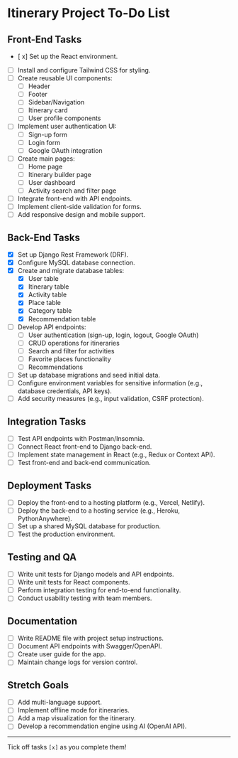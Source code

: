 # Itinerary Project To-Do List

## Front-End Tasks

- [ x] Set up the React environment.
- [ ] Install and configure Tailwind CSS for styling.
- [ ] Create reusable UI components:
  - [ ] Header
  - [ ] Footer
  - [ ] Sidebar/Navigation
  - [ ] Itinerary card
  - [ ] User profile components
- [ ] Implement user authentication UI:
  - [ ] Sign-up form
  - [ ] Login form
  - [ ] Google OAuth integration
- [ ] Create main pages:
  - [ ] Home page
  - [ ] Itinerary builder page
  - [ ] User dashboard
  - [ ] Activity search and filter page
- [ ] Integrate front-end with API endpoints.
- [ ] Implement client-side validation for forms.
- [ ] Add responsive design and mobile support.

## Back-End Tasks

- [x] Set up Django Rest Framework (DRF).
- [x] Configure MySQL database connection.
- [x] Create and migrate database tables:
  - [x] User table
  - [x] Itinerary table
  - [x] Activity table
  - [x] Place table
  - [x] Category table
  - [x] Recommendation table
- [ ] Develop API endpoints:
  - [ ] User authentication (sign-up, login, logout, Google OAuth)
  - [ ] CRUD operations for itineraries
  - [ ] Search and filter for activities
  - [ ] Favorite places functionality
  - [ ] Recommendations
- [ ] Set up database migrations and seed initial data.
- [ ] Configure environment variables for sensitive information (e.g., database credentials, API keys).
- [ ] Add security measures (e.g., input validation, CSRF protection).

## Integration Tasks

- [ ] Test API endpoints with Postman/Insomnia.
- [ ] Connect React front-end to Django back-end.
- [ ] Implement state management in React (e.g., Redux or Context API).
- [ ] Test front-end and back-end communication.

## Deployment Tasks

- [ ] Deploy the front-end to a hosting platform (e.g., Vercel, Netlify).
- [ ] Deploy the back-end to a hosting service (e.g., Heroku, PythonAnywhere).
- [ ] Set up a shared MySQL database for production.
- [ ] Test the production environment.

## Testing and QA

- [ ] Write unit tests for Django models and API endpoints.
- [ ] Write unit tests for React components.
- [ ] Perform integration testing for end-to-end functionality.
- [ ] Conduct usability testing with team members.

## Documentation

- [ ] Write README file with project setup instructions.
- [ ] Document API endpoints with Swagger/OpenAPI.
- [ ] Create user guide for the app.
- [ ] Maintain change logs for version control.

## Stretch Goals

- [ ] Add multi-language support.
- [ ] Implement offline mode for itineraries.
- [ ] Add a map visualization for the itinerary.
- [ ] Develop a recommendation engine using AI (OpenAI API).

---

Tick off tasks `[x]` as you complete them!
